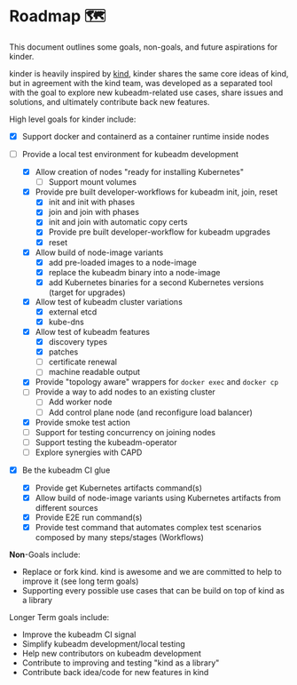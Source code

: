 # Roadmap 🗺️

This document outlines some goals, non-goals, and future aspirations for kinder.

kinder is heavily inspired by [kind](https://github.com/kubernetes-sigs/kind), kinder shares the same core ideas of kind, but in agreement with the kind team,
was developed as a separated tool with the goal to explore new kubeadm-related use cases, share issues and solutions, and
ultimately contribute back new features.

High level goals for kinder include:

- [x] Support docker and containerd as a container runtime inside nodes

- [ ] Provide a local test environment for kubeadm development
   - [x] Allow creation of nodes "ready for installing Kubernetes"
      - [ ] Support mount volumes
   - [x] Provide pre built developer-workflows for kubeadm init, join, reset
      - [x] init and init with phases
      - [x] join and join with phases
      - [x] init and join with automatic copy certs
      - [x] Provide pre built developer-workflow for kubeadm upgrades
      - [x] reset
   - [x] Allow build of node-image variants
      - [x] add pre-loaded images to a node-image
      - [x] replace the kubeadm binary into a node-image
      - [x] add Kubernetes binaries for a second Kubernetes versions (target for upgrades)
   - [x] Allow test of kubeadm cluster variations
      - [x] external etcd
      - [x] kube-dns
   - [x] Allow test of kubeadm features
      - [x] discovery types
      - [x] patches
      - [ ] certificate renewal
      - [ ] machine readable output
   - [x] Provide "topology aware" wrappers for `docker exec` and `docker cp`
   - [ ] Provide a way to add nodes to an existing cluster
      - [ ] Add worker node
      - [ ] Add control plane node (and reconfigure load balancer)
   - [x] Provide smoke test action
   - [ ] Support for testing concurrency on joining nodes
   - [ ] Support testing the kubeadm-operator
   - [ ] Explore synergies with CAPD

- [x] Be the kubeadm CI glue
   - [x] Provide get Kubernetes artifacts command(s)
   - [x] Allow build of node-image variants using Kubernetes artifacts from different sources
   - [x] Provide E2E run command(s)
   - [x] Provide test command that automates complex test scenarios composed by many steps/stages (Workflows)

**Non**-Goals include:

- Replace or fork kind. kind is awesome and we are committed to help to improve it (see long term goals)
- Supporting every possible use cases that can be build on top of kind as a library

Longer Term goals include:

- Improve the kubeadm CI signal
- Simplify kubeadm development/local testing
- Help new contributors on kubeadm development
- Contribute to improving and testing "kind as a library"
- Contribute back idea/code for new features in kind
